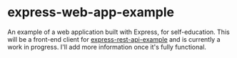 # express-web-app-example

An example of a web application built with Express, for self-education. This will be a front-end client for
[express-rest-api-example](https://github.com/stevecochrane/express-rest-api-example) and is currently a work in
progress. I'll add more information once it's fully functional.
